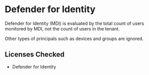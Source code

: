 # Defender for Identity

Defender for Identity (MDI) is evaluated by the total count of users monitored by MDI, not the count of users in the tenant.

Other types of principals such as devices and groups are ignored.

## Licenses Checked

- Defender for Identity
